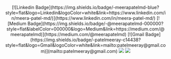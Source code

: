 <p align = "center">
  [![Linkedin Badge](https://img.shields.io/badge/-meerapatelmd-blue?style=flat&logo=Linkedin&logoColor=white&link=https://www.linkedin.com/in/meera-patel-md/)](https://www.linkedin.com/in/meera-patel-md/)
[![Medium Badge](https://img.shields.io/badge/-@meerapatelmd-000000?style=flat&labelColor=000000&logo=Medium&link=https://medium.com/@meerapatelmd)](https://medium.com/@meerapatelmd)
[![Gmail Badge](https://img.shields.io/badge/-patelmeeray-c14438?style=flat&logo=Gmail&logoColor=white&link=mailto:patelmeeray@gmail.com)](mailto:patelmeeray@gmail.com)
  <img src = "https://github-readme-stats.vercel.app/api?username=meerapatelmd&show_icons=true&line_height=27">
  <img src = "https://github-readme-stats.vercel.app/api/top-langs/?username=meerapatelmd&hide=css,java,html">
</p>

